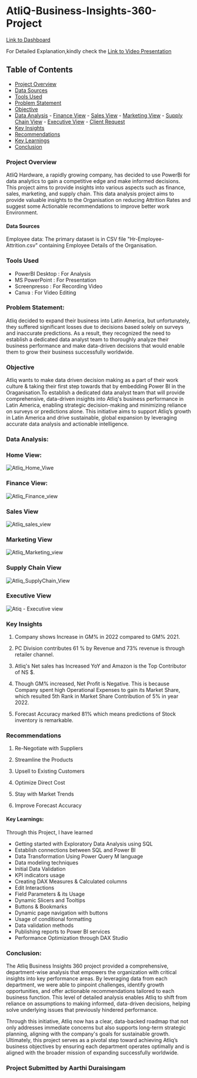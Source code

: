 # AtliQ-Business-Insights-360-Project

[Link to Dashboard](https://app.powerbi.com/view?r=eyJrIjoiOGJiMGMyZmEtN2NkNi00MzFhLWEwMDktNjI4ZTUyYWQ4MTI1IiwidCI6ImM2ZTU0OWIzLTVmNDUtNDAzMi1hYWU5LWQ0MjQ0ZGM1YjJjNCJ9)

For Detailed Explanation,kindly check the [Link to Video Presentation](https://youtu.be/BFtLY7gSMtY) 

## Table of Contents
- [Project Overview](#project-overview) 
- [Data Sources](#data-sources)
- [Tools Used](#tools-used) 
- [Problem Statement](#problem-statement)
- [Objective](#objective)
- [Data Analysis](#data-analysis)
      - [Finance View](#finance-view)
      - [Sales View](#sales-view)
      - [Marketing View](#marketing-view)
      - [Supply Chain View](#supply-chain-view)
      - [Executive View](#executive-view)
      - [Client Request](#client-request)
- [Key Insights](#key-insights)
- [Recommendations](#recommendations)
- [Key Learnings](#key-learnings)
- [Conclusion](#conclusion)
  
### Project Overview
AtliQ Hardware, a rapidly growing company, has decided to use PowerBi for data analytics to gain a competitive edge and make informed decisions. This project aims to provide insights into various aspects such as finance, sales, marketing, and supply chain. This data analysis project aims to provide valuable insights to the Organisation on reducing Attrition Rates and suggest some Actionable 
recommendations to improve better work Environment.  

#### Data Sources
Employee data: The primary dataset is in CSV file "Hr-Employee-Attrition.csv" containing Employee Details of the Organisation.

### Tools Used
- PowerBI Desktop : For Analysis
- MS PowerPoint : For Presentation
- Screenpresso : For Recording Video
- Canva : For Video Editing

### Problem Statement:
Atliq decided to expand their business into Latin America, but unfortunately, they suffered significant losses due to decisions based solely on surveys and inaccurate predictions. 
As a result, they recognized the need to establish a dedicated data analyst team to thoroughly analyze their business performance and make data-driven decisions that would enable them to grow their business successfully worldwide.

### Objective
Atliq wants to make data driven decision making as a part of their work culture & taking their first step towards that by embedding Power BI in the Oraganisation.To establish a dedicated data analyst team that will provide comprehensive, data-driven insights into Atliq's business performance in Latin America, enabling strategic decision-making and minimizing reliance on surveys or predictions alone. This initiative aims to support Atliq’s growth in Latin America and drive sustainable, global expansion by leveraging accurate data analysis and actionable intelligence.

### Data Analysis:  

### Home View:

![Atliq_Home_Viwe](https://github.com/user-attachments/assets/776e9c6d-c516-4668-86db-fc79026f9fab)

       
### Finance View:

![Atliq_Finance_view](https://github.com/user-attachments/assets/7cc476c4-fe0d-4641-87a2-2115dec76c72)

### Sales View

![Atliq_sales_view](https://github.com/user-attachments/assets/35c8d085-94d5-4804-8bd6-3b135861ca90)

### Marketing View

![Atliq_Marketing_view](https://github.com/user-attachments/assets/df651e6c-c64a-4fcd-93f0-e94be42c688c)

### Supply Chain View

![Atliq_SupplyChain_View](https://github.com/user-attachments/assets/98b80a12-7157-4cf9-92ab-b083b57d332f)

### Executive View

![Atiq - Executive view](https://github.com/user-attachments/assets/8d85bd5c-c0e5-4adc-915a-de889412505b)


### Key Insights
1. Company shows Increase in GM% in 2022 compared to GM% 2021.

2. PC Division contributes 61 % by Revenue and 73% revenue is through retailer channel.

3. Atliq's Net sales has Increased YoY and Amazon is the Top Contributor of NS $.

4. Though GM% increased, Net Profit is Negative. This is because Company spent high Operational Expenses to gain its Market Share, which resulted 5th Rank in Market Share Contribution of 5% in year 2022.

5. Forecast Accuracy marked 81% which means predictions of Stock inventory is remarkable.

### Recommendations

1. Re-Negotiate with Suppliers

2. Streamline the Products

3. Upsell to Existing Customers

4. Optimize Direct Cost

5. Stay with Market Trends

6. Improve Forecast Accuracy

#### Key Learnings:
Through this Project, I have learned 
- Getting started with Exploratory Data Analysis using SQL
- Establish connections between SQL and Power BI
- Data Transformation Using Power Query M language
- Data modeling techniques
- Initial Data Validation
- KPI indicators usage
- Creating DAX Measures & Calculated columns
- Edit Interactions
- Field Parameters & its Usage
- Dynamic Slicers and Tooltips
- Buttons & Bookmarks
- Dynamic page navigation with buttons
- Usage of conditional formatting
- Data validation methods
- Publishing reports to Power BI services
- Performance Optimization through DAX Studio

### Conclusion:
The Atliq Business Insights 360 project provided a comprehensive, department-wise analysis that empowers the organization with critical insights into key performance areas. By leveraging data from each department, we were able to pinpoint challenges, identify growth opportunities, and offer actionable recommendations tailored to each business function. This level of detailed analysis enables Atliq to shift from reliance on assumptions to making informed, data-driven decisions, helping solve underlying issues that previously hindered performance.

Through this initiative, Atliq now has a clear, data-backed roadmap that not only addresses immediate concerns but also supports long-term strategic planning, aligning with the company's goals for sustainable growth. Ultimately, this project serves as a pivotal step toward achieving Atliq’s business objectives by ensuring each department operates optimally and is aligned with the broader mission of expanding successfully worldwide.


### Project Submitted by Aarthi Duraisingam
